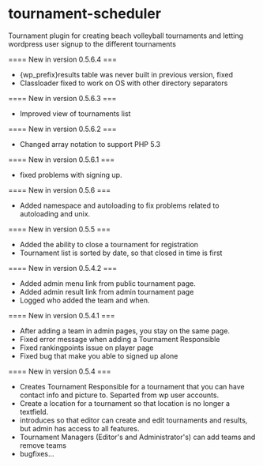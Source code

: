 tournament-scheduler
====================

Tournament plugin for creating beach volleyball tournaments and letting wordpress user signup to the different tournaments

==== New in version 0.5.6.4 ===
 *  {wp_prefix}results table was never built in previous version, fixed
 *  Classloader fixed to work on OS with other directory separators
 
==== New in version 0.5.6.3 ===
 * Improved view of tournaments list

==== New in version 0.5.6.2 ===
 * Changed array notation to support PHP 5.3

==== New in version 0.5.6.1 ===
 * fixed problems with signing up.


==== New in version 0.5.6 ===
 * Added namespace and autoloading to fix problems related to autoloading and unix.

==== New in version 0.5.5 ===

 * Added the ability to close a tournament for registration
 * Tournament list is sorted by date, so that closed in time is first

==== New in version 0.5.4.2 ===
 * Added admin menu link from public tournament page.
 * Added admin result link from admin tournament page
 * Logged who added the team and when.

==== New in version 0.5.4.1 ===
 * After adding a team in admin pages, you stay on the same page.
 * Fixed error message when adding a Tournament Responsible
 * Fixed rankingpoints issue on player page
 * Fixed bug that make you able to signed up alone

==== New in version 0.5.4 ===

 * Creates Tournament Responsible for a tournament that you can have contact info and picture to. Separted from wp user accounts.
 * Create a location for a tournament so that location is no longer a textfield.
 * introduces so that editor can create and edit tournaments and results, but admin has access to all features.
 * Tournament Managers (Editor's and Administrator's) can add teams and remove teams
 * bugfixes...





